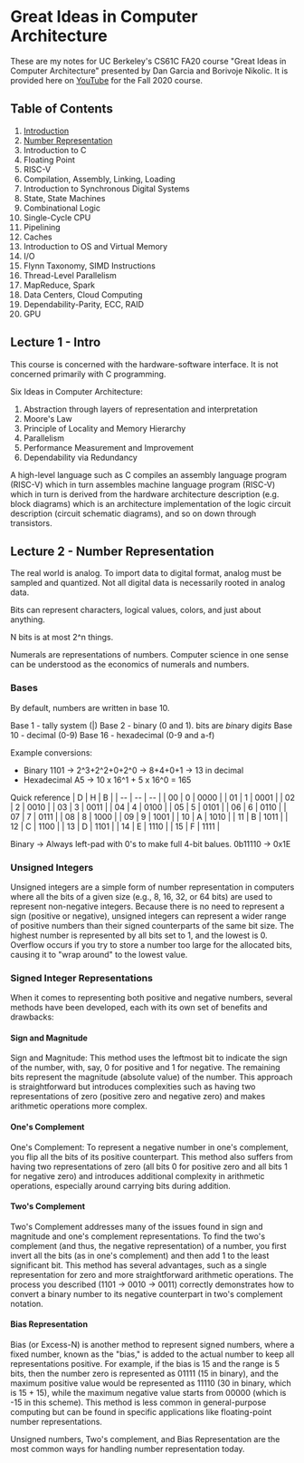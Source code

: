 # Great Ideas in Computer Architecture

These are my notes for UC Berkeley's CS61C FA20 course "Great Ideas in Computer Architecture" presented by Dan Garcia and Borivoje Nikolic. It is provided here on [YouTube](https://www.youtube.com/playlist?list=PL0j-r-omG7i0-mnsxN5T4UcVS1Di0isqf) for the Fall 2020 course.

## Table of Contents

1. [Introduction](#introduction)
2. [Number Representation](#number-representation)
3. Introduction to C
4. Floating Point
5. RISC-V
6. Compilation, Assembly, Linking, Loading
7. Introduction to Synchronous Digital Systems
8. State, State Machines
9. Combinational Logic
10. Single-Cycle CPU
11. Pipelining
12. Caches
13. Introduction to OS and Virtual Memory
14. I/O
15. Flynn Taxonomy, SIMD Instructions
16. Thread-Level Parallelism
17. MapReduce, Spark
18. Data Centers, Cloud Computing
19. Dependability-Parity, ECC, RAID
20. GPU

## Lecture 1 - Intro

This course is concerned with the hardware-software interface. It is not concerned primarily with C programming.

Six Ideas in Computer Architecture:
1. Abstraction through layers of representation and interpretation
2. Moore's Law
3. Principle of Locality and Memory Hierarchy
4. Parallelism
5. Performance Measurement and Improvement
6. Dependability via Redundancy

A high-level language such as C compiles an assembly language program (RISC-V) which in turn assembles machine language program (RISC-V) which in turn is derived from the hardware architecture description (e.g. block diagrams) which is an architecture implementation of the logic circuit description (circuit schematic diagrams), and so on down through transistors.

## Lecture 2 - Number Representation

The real world is analog. To import data to digital format, analog must be sampled and quantized. Not all digital data is necessarily rooted in analog data.

Bits can represent characters, logical values, colors, and just about anything.

N bits is at most 2^n things.

Numerals are representations of numbers. Computer science in one sense can be understood as the economics of numerals and numbers.

### Bases

By default, numbers are written in base 10.

Base 1 - tally system (|)
Base 2 - binary (0 and 1). bits are *bi*nary digi*ts*
Base 10 - decimal (0-9)
Base 16 - hexadecimal (0-9 and a-f)

Example conversions:
* Binary 1101 -> 2^3+2^2+0+2^0 -> 8+4+0+1 -> 13 in decimal
* Hexadecimal A5 -> 10 x 16^1 + 5 x 16^0 = 165

Quick reference
| D | H | B | 
| -- | -- | -- |
| 00 | 0 | 0000 |
| 01 | 1 | 0001 |
| 02 | 2 | 0010 |
| 03 | 3 | 0011 |
| 04 | 4 | 0100 |
| 05 | 5 | 0101 |
| 06 | 6 | 0110 |
| 07 | 7 | 0111 |
| 08 | 8 | 1000 |
| 09 | 9 | 1001 |
| 10 | A | 1010 |
| 11 | B | 1011 |
| 12 | C | 1100 |
| 13 | D | 1101 |
| 14 | E | 1110 |
| 15 | F | 1111 |

Binary ->
Always left-pad with 0's to make full 4-bit balues.
0b11110 -> 0x1E


### Unsigned Integers
Unsigned integers are a simple form of number representation in computers where all the bits of a given size (e.g., 8, 16, 32, or 64 bits) are used to represent non-negative integers. Because there is no need to represent a sign (positive or negative), unsigned integers can represent a wider range of positive numbers than their signed counterparts of the same bit size. The highest number is represented by all bits set to 1, and the lowest is 0. Overflow occurs if you try to store a number too large for the allocated bits, causing it to "wrap around" to the lowest value.


### Signed Integer Representations
When it comes to representing both positive and negative numbers, several methods have been developed, each with its own set of benefits and drawbacks:

#### Sign and Magnitude ####
Sign and Magnitude: This method uses the leftmost bit to indicate the sign of the number, with, say, 0 for positive and 1 for negative. The remaining bits represent the magnitude (absolute value) of the number. This approach is straightforward but introduces complexities such as having two representations of zero (positive zero and negative zero) and makes arithmetic operations more complex.


#### One's Complement ####

One's Complement: To represent a negative number in one's complement, you flip all the bits of its positive counterpart. This method also suffers from having two representations of zero (all bits 0 for positive zero and all bits 1 for negative zero) and introduces additional complexity in arithmetic operations, especially around carrying bits during addition.


#### Two's Complement ####
Two's Complement addresses many of the issues found in sign and magnitude and one's complement representations. To find the two's complement (and thus, the negative representation) of a number, you first invert all the bits (as in one's complement) and then add 1 to the least significant bit. This method has several advantages, such as a single representation for zero and more straightforward arithmetic operations. The process you described (1101 -> 0010 -> 0011) correctly demonstrates how to convert a binary number to its negative counterpart in two's complement notation.


#### Bias Representation ####

Bias (or Excess-N) is another method to represent signed numbers, where a fixed number, known as the "bias," is added to the actual number to keep all representations positive. For example, if the bias is 15 and the range is 5 bits, then the number zero is represented as 01111 (15 in binary), and the maximum positive value would be represented as 11110 (30 in binary, which is 15 + 15), while the maximum negative value starts from 00000 (which is -15 in this scheme). This method is less common in general-purpose computing but can be found in specific applications like floating-point number representations.

Unsigned numbers, Two's complement, and Bias Representation are the most common ways for handling number representation today.